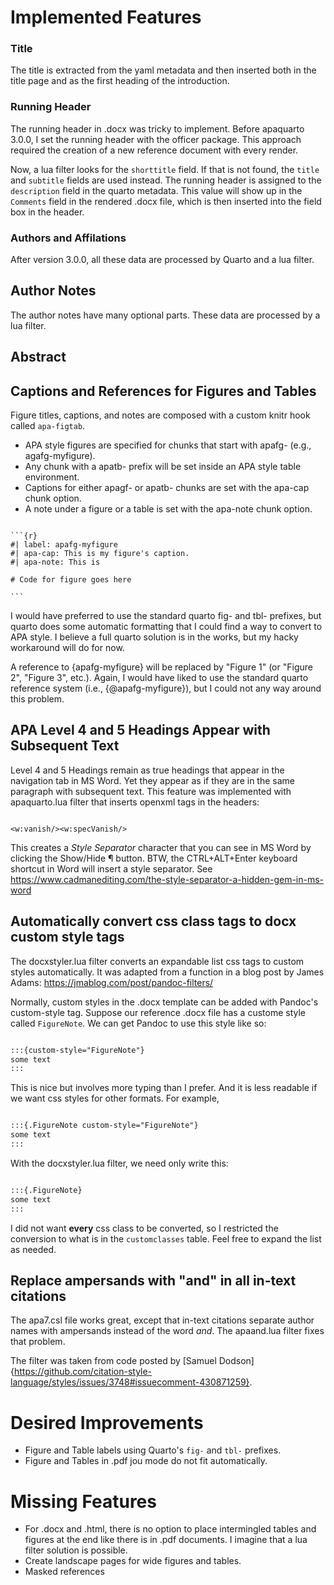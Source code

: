 


# Implemented Features


### Title

The title is extracted from the yaml metadata and then inserted both in the title page and as the first heading of the introduction.

### Running Header

The running header in .docx was tricky to implement. Before apaquarto 3.0.0, I set the running header with the officer package. This approach required the creation of a new reference document with every render. 

Now, a lua filter looks for the `shorttitle` field. If that is not found, the `title` and `subtitle` fields are used instead. The running header is assigned to the `description` field in the quarto metadata. This value will show up in the `Comments` field in the rendered .docx file, which is then inserted into the field box in the header.


### Authors and Affilations

After version 3.0.0, all these data are processed by Quarto and a lua filter.

## Author Notes

The author notes have many optional parts. These data are processed by a lua filter.

## Abstract


## Captions and References for Figures and Tables

Figure titles, captions, and notes are composed with a custom knitr hook called `apa-figtab`. 

* APA style figures are specified for chunks that start with apafg- (e.g., agafg-myfigure). 
* Any chunk with a apatb- prefix will be set inside an APA style table environment. 
* Captions for either apagf- or apatb- chunks are set with the apa-cap chunk option. 
* A note under a figure or a table is set with the apa-note chunk option. 

````

```{r}
#| label: apafg-myfigure
#| apa-cap: This is my figure's caption.
#| apa-note: This is 

# Code for figure goes here

```
````

I would have preferred to use the standard quarto fig- and tbl- prefixes, but quarto does some automatic formatting that I could find a way to convert to APA style. I believe a full quarto solution is in the works, but my hacky workaround will do for now.

A reference to {apafg-myfigure} will be replaced by "Figure 1" (or "Figure 2", "Figure 3", etc.). Again, I would have liked to use the standard quarto reference system (i.e., {@apafg-myfigure}), but I could not any way around this problem.

## APA Level 4 and 5 Headings Appear with Subsequent Text

Level 4 and 5 Headings remain as true headings that appear in the navigation tab in MS Word. Yet they appear as if they are in the same paragraph with subsequent text. This feature was implemented with apaquarto.lua filter that inserts openxml tags in the headers: 

```openxml

<w:vanish/><w:specVanish/>

```
This creates a *Style Separator* character that you can see in MS Word by clicking the Show/Hide ¶ button. BTW, the CTRL+ALT+Enter keyboard shortcut in Word will insert a style separator. See https://www.cadmanediting.com/the-style-separator-a-hidden-gem-in-ms-word

## Automatically convert css class tags to docx custom style tags

The docxstyler.lua filter converts an expandable list css tags to custom styles automatically. It was adapted from a function in a blog post by James Adams: https://jmablog.com/post/pandoc-filters/

Normally, custom styles in the .docx template can be added with Pandoc's custom-style tag. Suppose our reference .docx file has a custome style called `FigureNote`. We can get Pandoc to use this style like so:

```markdown

:::{custom-style="FigureNote"}
some text
:::

```

This is nice but involves more typing than I prefer. And it is less readable if we want css styles for other formats. For example, 

```markdown

:::{.FigureNote custom-style="FigureNote"}
some text
:::

```
With the docxstyler.lua filter, we need only write this:

```markdown

:::{.FigureNote}
some text
:::

```

I did not want **every** css class to be converted, so I restricted the conversion to what is in the `customclasses` table. Feel free to expand the list as needed.


## Replace ampersands with "and" in all in-text citations

The apa7.csl file works great, except that in-text citations separate author names with ampersands instead of the word *and*. The apaand.lua filter fixes that problem.

The filter was taken from code posted by [Samuel Dodson]{https://github.com/citation-style-language/styles/issues/3748#issuecomment-430871259}.





# Desired Improvements

* Figure and Table labels using Quarto's `fig-` and `tbl-` prefixes.
* Figure and Tables in .pdf jou mode do not fit automatically.

# Missing Features

* For .docx and .html, there is no option to place intermingled tables and figures at the end like there is in .pdf documents. I imagine that a lua filter solution is possible.
* Create landscape pages for wide figures and tables.
* Masked references
